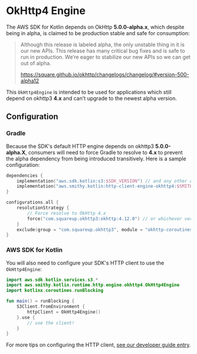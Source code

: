 # OkHttp4 Engine

The AWS SDK for Kotlin depends on OkHttp **5.0.0-alpha.x**, which despite being in alpha, is claimed to be production stable and safe for consumption:

> Although this release is labeled alpha, the only unstable thing in it is our new APIs. 
> This release has many critical bug fixes and is safe to run in production. 
> We’re eager to stabilize our new APIs so we can get out of alpha.
> 
> https://square.github.io/okhttp/changelogs/changelog/#version-500-alpha12

This `OkHttp4Engine` is intended to be used for applications which still depend on okhttp3 **4.x** and can't upgrade to the newest alpha version.

## Configuration

### Gradle
Because the SDK's default HTTP engine depends on okhttp3 **5.0.0-alpha.X**, consumers will need to force Gradle to resolve to **4.x** to prevent the alpha dependency from being introduced transitively. Here is a sample configuration:
```kts
dependencies {
    implementation("aws.sdk.kotlin:s3:$SDK_VERSION") // and any other AWS SDK clients... 
    implementation("aws.smithy.kotlin:http-client-engine-okhttp4:$SMITHY_KOTLIN_VERSION") // depend on OkHttp4Engine
}

configurations.all {
    resolutionStrategy {
        // Force resolve to OkHttp 4.x
        force("com.squareup.okhttp3:okhttp:4.12.0") // or whichever version you are using... 
    }
    exclude(group = "com.squareup.okhttp3", module = "okhttp-coroutines") // Exclude dependency on okhttp-coroutines, which is introduced in 5.0.0-alpha.X 
}
```

### AWS SDK for Kotlin
You will also need to configure your SDK's HTTP client to use the `OkHttp4Engine`:
```kt
import aws.sdk.kotlin.services.s3.*
import aws.smithy.kotlin.runtime.http.engine.okhttp4.OkHttp4Engine
import kotlinx.coroutines.runBlocking

fun main() = runBlocking {
    S3Client.fromEnvironment {
        httpClient = OkHttp4Engine()
    }.use {
        // use the client!
    }
}
```

For more tips on configuring the HTTP client, [see our developer guide entry](https://docs.aws.amazon.com/sdk-for-kotlin/latest/developer-guide/http-client-config.html).